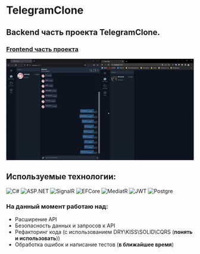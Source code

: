 # TelegramClone
## Backend часть проекта TelegramClone.
### [Frontend часть проекта](https://github.com/illenium040/TelegramCloneFrontend)

![img](https://github.com/illenium040/TelegramCloneFrontend/blob/master/readme/tg-clone.gif?raw=true)

## Используемые технологии:
![C#](https://img.shields.io/badge/c%23-090909?style=for-the-badge&logo=c-sharp&logoColor=white)
![ASP.NET](https://img.shields.io/badge/ASP.NET-090909?style=for-the-badge&logo=c-sharp&logoColor=white)
![SignalR](https://img.shields.io/badge/-SignalR-090909?style=for-the-badge&logo=signalr)
![EFCore](https://img.shields.io/badge/-EFCore-090909?style=for-the-badge&logo=efcore)
![MediatR](https://img.shields.io/badge/-MediatR-090909?style=for-the-badge&logo=efcore)
![JWT](https://img.shields.io/badge/-JWT-090909?style=for-the-badge&logo=jwt)
![Postgre](https://img.shields.io/badge/-POSTGRESQL-090909?style=for-the-badge&logo=postgresql)
### На данный момент работаю над:
- Расширение API
- Безопасность данных и запросов к API
- Рефакторинг кода (с использованием DRY\KISS\SOLID\CQRS (**понять и использовать**))
- Обработка ошибок и написание тестов (**в ближайшее время**)